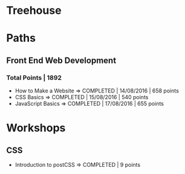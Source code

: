 # Treehouse

# Paths

## Front End Web Development
### Total Points | 1892
- How to Make a Website => COMPLETED | 14/08/2016 | 658 points
- CSS Basics => COMPLETED | 15/08/2016 | 540 points
- JavaScript Basics => COMPLETED | 17/08/2016 | 655 points


# Workshops
## CSS
- Introduction to postCSS => COMPLETED | 9 points
